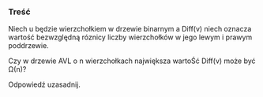 ### Treść
Niech u będzie wierzchołkiem w drzewie binarnym a Diff(v) niech oznacza wartość bezwzględną
róznicy liczby wierzchołków w jego lewym i prawym poddrzewie. 

Czy w drzewie AVL o n wierzchołkach największa wartoŚć Diff(v) może być Ω(n)? 

Odpowiedź uzasadnij.
